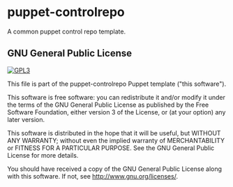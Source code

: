 # puppet-controlrepo
A common puppet control repo template.

## GNU General Public License

[![GPL3](http://www.gnu.org/graphics/gplv3-127x51.png)](http://www.gnu.org/licenses)

This file is part of the puppet-controlrepo Puppet template ("this software").

This software is free software: you can redistribute it and/or modify it under the terms of the GNU General Public License as published by the Free Software Foundation, either version 3 of the License, or (at your option) any later version.

This software is distributed in the hope that it will be useful, but WITHOUT ANY WARRANTY; without even the implied warranty of MERCHANTABILITY or FITNESS FOR A PARTICULAR PURPOSE.  See the GNU General Public License for more details.

You should have received a copy of the GNU General Public License along with this software.  If not, see <http://www.gnu.org/licenses/>.
